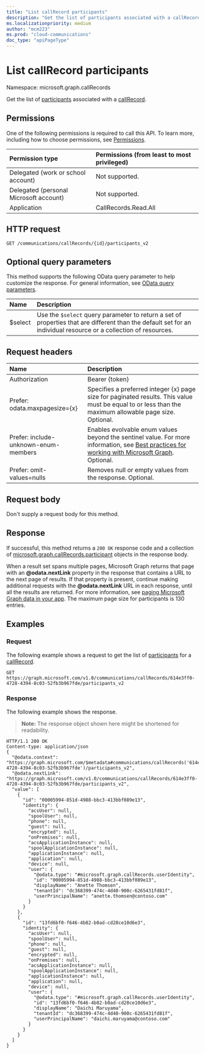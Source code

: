```yaml
---
title: "List callRecord participants"
description: "Get the list of participants associated with a callRecord."
ms.localizationpriority: medium
author: "mcm223"
ms.prod: "cloud-communications"
doc_type: "apiPageType"
---
```


# List callRecord participants

Namespace: microsoft.graph.callRecords

Get the list of [participants](../resources/callrecords-participant.md) associated with a [callRecord](../resources/callrecords-callrecord.md).

## Permissions

One of the following permissions is required to call this API. To learn more, including how to choose permissions, see [Permissions](/graph/permissions-reference).

| Permission type                        | Permissions (from least to most privileged) |
|:---------------------------------------|:--------------------------------------------|
| Delegated (work or school account)     | Not supported. |
| Delegated (personal Microsoft account) | Not supported. |
| Application                            | CallRecords.Read.All |

## HTTP request

<!-- { "blockType": "ignored" } -->

```http
GET /communications/callRecords/{id}/participants_v2
```

## Optional query parameters

This method supports the following OData query parameter to help customize the response. For general information, see [OData query parameters](/graph/query-parameters).

| Name      |Description|
|:----------|:----------|
| $select   | Use the `$select` query parameter to return a set of properties that are different than the default set for an individual resource or a collection of resources.|

## Request headers

| Name      |Description|
|:----------|:----------|
| Authorization | Bearer {token} |
| Prefer: odata.maxpagesize={x} | Specifies a preferred integer {x} page size for paginated results. This value must be equal to or less than the maximum allowable page size. Optional. |
| Prefer: include-unknown-enum-members | Enables evolvable enum values beyond the sentinel value. For more information, see [Best practices for working with Microsoft Graph](/graph/best-practices-concept#handling-future-members-in-evolvable-enumerations). Optional. |
| Prefer: omit-values=nulls | Removes null or empty values from the response. Optional. |

## Request body

Don't supply a request body for this method.

## Response

If successful, this method returns a `200 OK` response code and a collection of [microsoft.graph.callRecords.participant](../resources/callrecords-participant.md) objects in the response body.

When a result set spans multiple pages, Microsoft Graph returns that page with an **@odata.nextLink** property in the response that contains a URL to the next page of results. If that property is present, continue making additional requests with the **@odata.nextLink** URL in each response, until all the results are returned. For more information, see [paging Microsoft Graph data in your app](/graph/paging). The maximum page size for participants is 130 entries.

## Examples

### Request

The following example shows a request to get the list of [participants](../resources/callrecords-participant.md) for a [callRecord](../resources/callrecords-callrecord.md).

<!-- {
  "blockType": "request",
  "name": "list_callrecord_participants_v2"
}-->

```msgraph-interactive
GET https://graph.microsoft.com/v1.0/communications/callRecords/614e3ff0-4728-4394-8c03-52fb3b967fde/participants_v2
```

### Response

The following example shows the response.

> **Note:** The response object shown here might be shortened for readability.
<!-- {
  "blockType": "response",
  "truncated": true,
  "@odata.type": "Collection(microsoft.graph.callRecords.participant)"
} -->

```http
HTTP/1.1 200 OK
Content-type: application/json
{
  "@odata.context": "https://graph.microsoft.com/$metadata#communications/callRecords('614e3ff0-4728-4394-8c03-52fb3b967fde')/participants_v2",
  "@odata.nextLink": "https://graph.microsoft.com/v1.0/communications/callRecords/614e3ff0-4728-4394-8c03-52fb3b967fde/participants_v2",
  "value": [
    {
      "id": "00005994-851d-4988-bbc3-413bbf089e13",
      "identity": {
        "acsUser": null,
        "spoolUser": null,
        "phone": null,
        "guest": null,
        "encrypted": null,
        "onPremises": null,
        "acsApplicationInstance": null,
        "spoolApplicationInstance": null,
        "applicationInstance": null,
        "application": null,
        "device": null,
        "user": {
          "@odata.type": "#microsoft.graph.callRecords.userIdentity",
          "id": "00005994-851d-4988-bbc3-413bbf089e13",
          "displayName": "Anette Thomsen",
          "tenantId": "dc368399-474c-4d40-900c-6265431fd81f",
          "userPrincipalName": "anette.thomsen@contoso.com"
        }
      }
    },
    {
      "id": "13fd6bf0-f646-4b82-b0ad-cd28ce10d6e3",
      "identity": {
        "acsUser": null,
        "spoolUser": null,
        "phone": null,
        "guest": null,
        "encrypted": null,
        "onPremises": null,
        "acsApplicationInstance": null,
        "spoolApplicationInstance": null,
        "applicationInstance": null,
        "application": null,
        "device": null,
        "user": {
          "@odata.type": "#microsoft.graph.callRecords.userIdentity",
          "id": "13fd6bf0-f646-4b82-b0ad-cd28ce10d6e3",
          "displayName": "Daichi Maruyama",
          "tenantId": "dc368399-474c-4d40-900c-6265431fd81f",
          "userPrincipalName": "daichi.maruyama@contoso.com"
        }
      }
    }
  ]
}
```

<!-- {
  "type": "#page.annotation",
  "description": "List participants",
  "keywords": "",
  "section": "documentation",
  "tocPath": ""
}-->